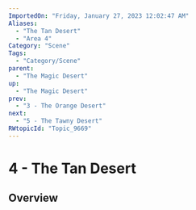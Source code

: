 ```yaml
---
ImportedOn: "Friday, January 27, 2023 12:02:47 AM"
Aliases:
  - "The Tan Desert"
  - "Area 4"
Category: "Scene"
Tags:
  - "Category/Scene"
parent:
  - "The Magic Desert"
up:
  - "The Magic Desert"
prev:
  - "3 - The Orange Desert"
next:
  - "5 - The Tawny Desert"
RWtopicId: "Topic_9669"
---
```

# 4 - The Tan Desert
## Overview
